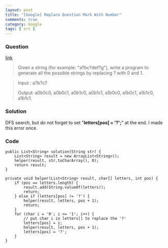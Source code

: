 ```yaml
---
layout: post
title: "[Google] Replace Question Mark With Number"
comments: true
category: Google
tags: [ src ]
---
```


### Question 

[link](http://www.careercup.com/question?id=5192571630387200)

> Given a string (for example: "a?bc?def?g"), write a program to generate all the possible strings by replacing ? with 0 and 1. 

> Input : a?b?c? 
>
> Output: a0b0c0, a0b0c1, a0b1c0, a0b1c1, a1b0c0, a1b0c1, a1b1c0, a1b1c1.

### Solution

DFS search, but do not forget to set "__letters[pos] = '?';__" at the end. I made this error once. 

### Code

	public List<String> solution(String str) {
		List<String> result = new ArrayList<String>();
		helper(result, str.toCharArray(), 0);
		return result;
	}

	private void helper(List<String> result, char[] letters, int pos) {
		if (pos == letters.length) {
			result.add(String.valueOf(letters));
			return;
		} else if (letters[pos] != '?') {
			helper(result, letters, pos + 1);
			return;
		}
		for (char i = '0'; i <= '1'; i++) {
			// put char i in letters[] to replace the '?'
			letters[pos] = i;
			helper(result, letters, pos + 1);
			letters[pos] = '?';
		}
	}
